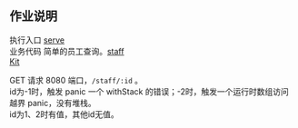 作业说明
---
执行入口 [serve](./cmd/homework/serve.go)  
业务代码 简单的员工查询。[staff](./homework/staff)  
[Kit](./homework/kit)

GET 请求 8080 端口，`/staff/:id` 。  
id为-1时，触发 panic 一个 withStack 的错误；-2时，触发一个运行时数组访问越界 panic，没有堆栈。  
id为1、2时有值，其他id无值。